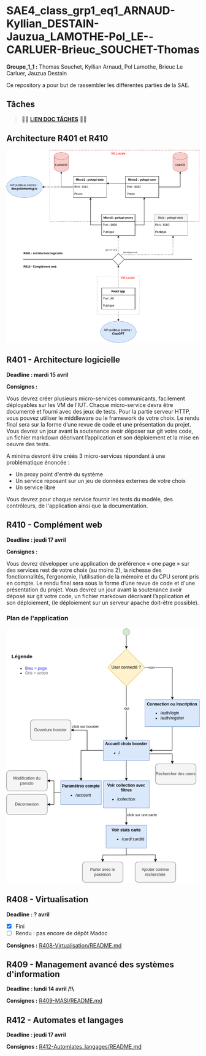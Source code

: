 # SAE4_class_grp1_eq1_ARNAUD-Kyllian_DESTAIN-Jauzua_LAMOTHE-Pol_LE--CARLUER-Brieuc_SOUCHET-Thomas

**Groupe_1_1 :** Thomas Souchet, Kyllian Arnaud, Pol Lamothe, Brieuc Le Carluer, Jauzua Destain

Ce repository a pour but de rassembler les différentes parties de la SAE. 

## Tâches

> 🔴🔴 **[LIEN DOC TÂCHES](https://docs.google.com/spreadsheets/d/1PnX3XhzJwFJfp3eKzQABM8Y3AKPx-GBUvYbIr00w5z4/edit?usp=sharing)** 🔴🔴


## Architecture R401 et R410

![schema](./commun/Architecture-globale.drawio.png)

## R401 - Architecture logicielle

**Deadline : mardi 15 avril**

**Consignes :**

Vous devrez créer plusieurs micro-services communicants, facilement déployables sur les VM de l’IUT. Chaque micro-service devra être documenté et fourni avec des jeux de tests. Pour la partie serveur HTTP, vous pouvez utiliser le middleware ou le framework de votre choix. Le rendu final sera sur la forme d’une revue de code et une présentation du projet. Vous devrez un jour avant la soutenance avoir déposer sur git votre code, un fichier markdown décrivant l’application et son déploiement et la mise en oeuvre des tests.

A minima devront être créés 3 micro-services répondant à une problématique énoncée :

 * Un proxy point d'entré du système
 * Un service reposant sur un jeu de données externes de votre choix
 * Un service libre

Vous devrez pour chaque service fournir les tests du modèle, des contrôleurs, de l'application ainsi que la documentation.

## R410 - Complément web

**Deadline : jeudi 17 avril**

**Consignes :**

Vous devrez développer une application de préférence « one page » sur des services rest de votre choix (au moins 2), la richesse des fonctionnalités, l’ergonomie, l’utilisation de la mémoire et du CPU seront pris en compte. Le rendu final sera sous la forme d’une revue de code et d'une présentation du projet. Vous devrez un jour avant la soutenance avoir déposé sur git votre code, un fichier markdown décrivant l’application et son déploiement, (le déploiement sur un serveur apache doit-être possible).

### Plan de l'application

![plan](./commun/Plan-app.drawio.png)

## R408 - Virtualisation

**Deadline : ? avril**

- [x] Fini
- [ ] Rendu : pas encore de dépôt Madoc 

**Consignes :** [R408-Virtualisation/README.md](https://gitlab.univ-nantes.fr/pub/but/but2/sae4/sae4_class_grp1_eq1_arnaud-kyllian_destain-jauzua_lamothe-pol_le-carluer-brieuc_souchet-thomas/-/tree/main/R408-Virtualisation?ref_type=heads)

## R409 - Management avancé des systèmes d'information

**Deadline : lundi 14 avril /!\\**

**Consignes :** [R409-MASI/README.md](https://gitlab.univ-nantes.fr/pub/but/but2/sae4/sae4_class_grp1_eq1_arnaud-kyllian_destain-jauzua_lamothe-pol_le-carluer-brieuc_souchet-thomas/-/blob/main/R409-MASI/README.md?ref_type=heads)

## R412 - Automates et langages

**Deadline : jeudi 17 avril**

**Consignes :** [R412-Automlates_langages/README.md](https://gitlab.univ-nantes.fr/pub/but/but2/sae4/sae4_class_grp1_eq1_arnaud-kyllian_destain-jauzua_lamothe-pol_le-carluer-brieuc_souchet-thomas/-/tree/main/R412-Automates_langages?ref_type=heads)
